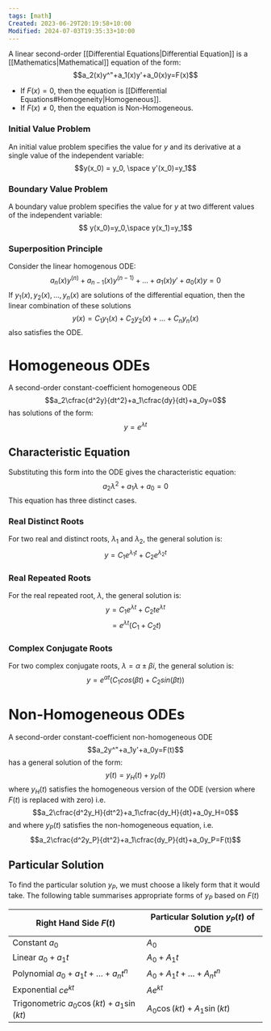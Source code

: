 ```yaml
---
tags: [math]
Created: 2023-06-29T20:19:58+10:00
Modified: 2024-07-03T19:35:33+10:00
---
```

A linear second-order [[Differential Equations|Differential Equation]] is a [[Mathematics|Mathematical]] equation of the form:
$$a_2(x)y^"+a_1(x)y'+a_0(x)y=F(x)$$
- If $F(x)=0$, then the equation is [[Differential Equations#Homogeneity|Homogeneous]].
- If $F(x)\neq0$, then the equation is Non-Homogeneous. 

### Initial Value Problem
An initial value problem specifies the value for $y$ and its derivative at a single value of the independent variable:
$$y(x_0) = y_0, \space y'(x_0)=y_1$$
### Boundary Value Problem
A boundary value problem specifies the value for $y$ at two different values of the independent variable:
$$ y(x_0)=y_0,\space y(x_1)=y_1$$
### Superposition Principle
Consider the linear homogenous ODE:
$$a_n(x)y^{(n)}+a_{n-1}(x)y^{(n-1)}+\dots+a_1(x)y'+a_0(x)y=0$$
If $y_1(x),y_2(x),\dots,y_n(x)$ are solutions of the differential equation, then the linear combination of these solutions
$$y(x)=C_1y_1(x)+C_2y_2(x)+\dots+C_ny_n(x)$$
also satisfies the ODE.

# Homogeneous ODEs
A second-order constant-coefficient homogeneous ODE
$$a_2\cfrac{d^2y}{dt^2}+a_1\cfrac{dy}{dt}+a_0y=0$$
has solutions of the form:
$$y=e^{\lambda t}$$
## Characteristic Equation
Substituting this form into the ODE gives the characteristic equation:
$$a_2\lambda^2+a_1\lambda+a_0=0$$
This equation has three distinct cases.
### Real Distinct Roots
For two real and distinct roots, $\lambda_1$ and $\lambda_2$, the general solution is:
$$y=C_1e^{\lambda_1t}+C_2e^{\lambda_2t}$$
### Real Repeated Roots
For the real repeated root, $\lambda$, the general solution is:
$$y=C_1e^{\lambda t}+C_2te^{\lambda t}$$
$$=e^{\lambda t}(C_1+C_2t)$$
### Complex Conjugate Roots
For two complex conjugate roots, $\lambda=\alpha\pm\beta i$, the general solution is:
$$y=e^{\alpha t}(C_1cos(\beta t)+C_2sin(\beta t))$$

# Non-Homogeneous ODEs
A second-order constant-coefficient non-homogeneous ODE
$$a_2y^"+a_1y'+a_0y=F(t)$$
has a general solution of the form:
$$y(t)=y_H(t)+y_P(t)$$
where $y_H(t)$ satisfies the homogeneous version of the ODE (version where $F(t)$ is replaced with zero) i.e.
$$a_2\cfrac{d^2y_H}{dt^2}+a_1\cfrac{dy_H}{dt}+a_0y_H=0$$
and where $y_P(t)$ satisfies the non-homogeneous equation, i.e.
$$a_2\cfrac{d^2y_P}{dt^2}+a_1\cfrac{dy_P}{dt}+a_0y_P=F(t)$$
## Particular Solution 
To find the particular solution $y_P$, we must choose a likely form that it would take. The following table summarises appropriate forms of $y_P$ based on $F(t)$

| Right Hand Side $F(t)$             | Particular Solution $y_P(t)$ of ODE                 |
|-----------------------|--------------------------|
| Constant $a_0$        | $A_0$                    |
| Linear $a_0+a_1t$     | $A_0+A_1t$               |
| Polynomial $a_0+a_1t+\dots+a_nt^n$ | $A_0+A_1t+\dots+A_nt^n$       |
| Exponential $ce^{kt}$ | $Ae^{kt}$ |
| Trigonometric $a_0\cos(kt)+a_1\sin(kt)$ | $A_0\cos(kt)+A_1\sin(kt)$ |

